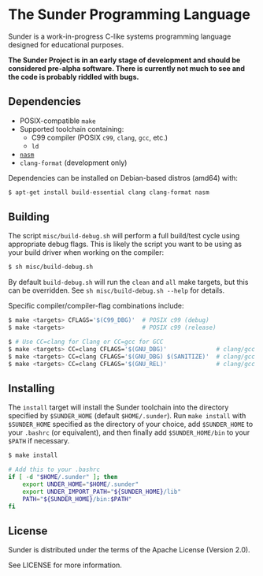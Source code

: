 # The Sunder Programming Language
Sunder is a work-in-progress C-like systems programming language designed for
educational purposes.

**The Sunder Project is in an early stage of development and should be
considered pre-alpha software. There is currently not much to see and the code
is probably riddled with bugs.**

## Dependencies
+ POSIX-compatible `make`
+ Supported toolchain containing:
  + C99 compiler (POSIX `c99`, `clang`, `gcc`, etc.)
  + `ld`
+ [`nasm`](https://www.nasm.us/)
+ `clang-format` (development only)

Dependencies can be installed on Debian-based distros (amd64) with:
```sh
$ apt-get install build-essential clang clang-format nasm
```

## Building
The script `misc/build-debug.sh` will perform a full build/test cycle using
appropriate debug flags. This is likely the script you want to be using as your
build driver when working on the compiler:
```sh
$ sh misc/build-debug.sh
```
By default `build-debug.sh` will run the `clean` and `all` make targets, but
this can be overridden. See `sh misc/build-debug.sh --help` for details.

Specific compiler/compiler-flag combinations include:
```sh
$ make <targets> CFLAGS='$(C99_DBG)'  # POSIX c99 (debug)
$ make <targets>                      # POSIX c99 (release)

$ # Use CC=clang for Clang or CC=gcc for GCC
$ make <targets> CC=clang CFLAGS='$(GNU_DBG)'              # clang/gcc (debug)
$ make <targets> CC=clang CFLAGS='$(GNU_DBG) $(SANITIZE)'  # clang/gcc (debug with Address Sanitizer)
$ make <targets> CC=clang CFLAGS='$(GNU_REL)'              # clang/gcc (release)
```

## Installing
The `install` target will install the Sunder toolchain into the directory
specified by `$SUNDER_HOME` (default `$HOME/.sunder`). Run `make install` with
`$SUNDER_HOME` specified as the directory of your choice, add `$SUNDER_HOME` to
your `.bashrc` (or equivalent), and then finally add `$SUNDER_HOME/bin` to your
`$PATH` if necessary.
```sh
$ make install
```
```sh
# Add this to your .bashrc
if [ -d "$HOME/.sunder" ]; then
    export UNDER_HOME="$HOME/.sunder"
    export UNDER_IMPORT_PATH="${SUNDER_HOME}/lib"
    PATH="${SUNDER_HOME}/bin:$PATH"
fi
```

## License
Sunder is distributed under the terms of the Apache License (Version 2.0).

See LICENSE for more information.
